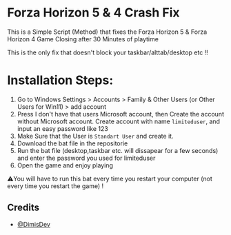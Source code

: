 # Forza Horizon 5 & 4 Crash Fix
This is a Simple Script (Method) that fixes the Forza Horizon 5 &amp; Forza Horizon 4 Game Closing after 30 Minutes of playtime

This is the only fix that doesn't block your taskbar/alttab/desktop etc !!

# Installation Steps:
1. Go to Windows Settings > Accounts > Family & Other Users (or Other Users for Win11) > add account
2. Press I don't have that users Microsoft account, then Create the account without Microsoft account. Create account with name ```limiteduser```, and input an easy password like 123
3. Make Sure that the User is ```Standart User``` and create it.
4. Download the bat file in the repositorie
5. Run the bat file (desktop,taskbar etc. will dissapear for a few seconds) and enter the password you used for limiteduser
6. Open the game and enjoy playing

⚠️You will have to run this bat every time you restart your computer (not every time you restart the game) !


## Credits
- [@DimisDev](https://github.com/DimisDev)

